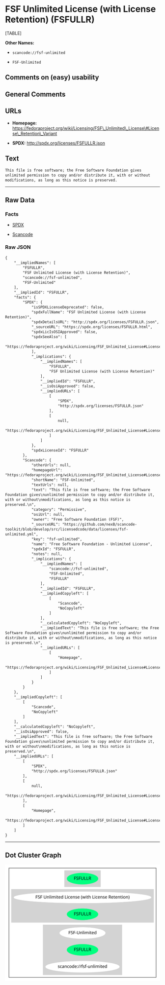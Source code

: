 FSF Unlimited License (with License Retention) (FSFULLR)
========================================================

[TABLE]

**Other Names:**

-   `scancode://fsf-unlimited`

-   `FSF-Unlimited`

Comments on (easy) usability
----------------------------

General Comments
----------------

URLs
----

-   **Homepage:**
    https://fedoraproject.org/wiki/Licensing/FSF\_Unlimited\_License\#License\_Retention\_Variant

-   **SPDX:** http://spdx.org/licenses/FSFULLR.json

Text
----

    This file is free software; the Free Software Foundation gives
    unlimited permission to copy and/or distribute it, with or without
    modifications, as long as this notice is preserved.

------------------------------------------------------------------------

Raw Data
--------

### Facts

-   [SPDX](https://spdx.org/licenses/FSFULLR.html "SPDX")

-   [Scancode](https://github.com/nexB/scancode-toolkit/blob/develop/src/licensedcode/data/licenses/fsf-unlimited.yml "Scancode")

### Raw JSON

    {
        "__impliedNames": [
            "FSFULLR",
            "FSF Unlimited License (with License Retention)",
            "scancode://fsf-unlimited",
            "FSF-Unlimited"
        ],
        "__impliedId": "FSFULLR",
        "facts": {
            "SPDX": {
                "isSPDXLicenseDeprecated": false,
                "spdxFullName": "FSF Unlimited License (with License Retention)",
                "spdxDetailsURL": "http://spdx.org/licenses/FSFULLR.json",
                "_sourceURL": "https://spdx.org/licenses/FSFULLR.html",
                "spdxLicIsOSIApproved": false,
                "spdxSeeAlso": [
                    "https://fedoraproject.org/wiki/Licensing/FSF_Unlimited_License#License_Retention_Variant"
                ],
                "_implications": {
                    "__impliedNames": [
                        "FSFULLR",
                        "FSF Unlimited License (with License Retention)"
                    ],
                    "__impliedId": "FSFULLR",
                    "__isOsiApproved": false,
                    "__impliedURLs": [
                        [
                            "SPDX",
                            "http://spdx.org/licenses/FSFULLR.json"
                        ],
                        [
                            null,
                            "https://fedoraproject.org/wiki/Licensing/FSF_Unlimited_License#License_Retention_Variant"
                        ]
                    ]
                },
                "spdxLicenseId": "FSFULLR"
            },
            "Scancode": {
                "otherUrls": null,
                "homepageUrl": "https://fedoraproject.org/wiki/Licensing/FSF_Unlimited_License#License_Retention_Variant",
                "shortName": "FSF-Unlimited",
                "textUrls": null,
                "text": "This file is free software; the Free Software Foundation gives\nunlimited permission to copy and/or distribute it, with or without\nmodifications, as long as this notice is preserved.\n",
                "category": "Permissive",
                "osiUrl": null,
                "owner": "Free Software Foundation (FSF)",
                "_sourceURL": "https://github.com/nexB/scancode-toolkit/blob/develop/src/licensedcode/data/licenses/fsf-unlimited.yml",
                "key": "fsf-unlimited",
                "name": "Free Software Foundation - Unlimited License",
                "spdxId": "FSFULLR",
                "notes": null,
                "_implications": {
                    "__impliedNames": [
                        "scancode://fsf-unlimited",
                        "FSF-Unlimited",
                        "FSFULLR"
                    ],
                    "__impliedId": "FSFULLR",
                    "__impliedCopyleft": [
                        [
                            "Scancode",
                            "NoCopyleft"
                        ]
                    ],
                    "__calculatedCopyleft": "NoCopyleft",
                    "__impliedText": "This file is free software; the Free Software Foundation gives\nunlimited permission to copy and/or distribute it, with or without\nmodifications, as long as this notice is preserved.\n",
                    "__impliedURLs": [
                        [
                            "Homepage",
                            "https://fedoraproject.org/wiki/Licensing/FSF_Unlimited_License#License_Retention_Variant"
                        ]
                    ]
                }
            }
        },
        "__impliedCopyleft": [
            [
                "Scancode",
                "NoCopyleft"
            ]
        ],
        "__calculatedCopyleft": "NoCopyleft",
        "__isOsiApproved": false,
        "__impliedText": "This file is free software; the Free Software Foundation gives\nunlimited permission to copy and/or distribute it, with or without\nmodifications, as long as this notice is preserved.\n",
        "__impliedURLs": [
            [
                "SPDX",
                "http://spdx.org/licenses/FSFULLR.json"
            ],
            [
                null,
                "https://fedoraproject.org/wiki/Licensing/FSF_Unlimited_License#License_Retention_Variant"
            ],
            [
                "Homepage",
                "https://fedoraproject.org/wiki/Licensing/FSF_Unlimited_License#License_Retention_Variant"
            ]
        ]
    }

------------------------------------------------------------------------

Dot Cluster Graph
-----------------

![](../dot/FSFULLR.svg "dot")